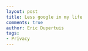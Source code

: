 ```yaml
---
layout: post
title: Less google in my life
comments: true
author: Eric Dupertuis
tags:
- Privacy
---
```



